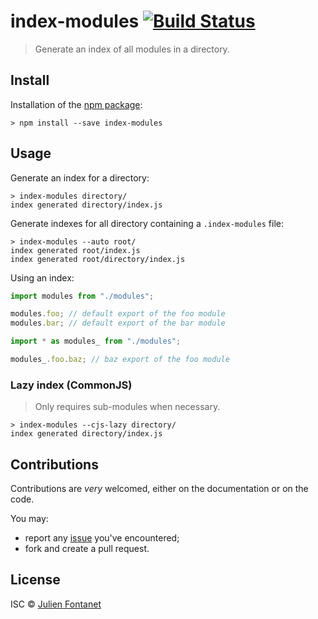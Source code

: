# index-modules [![Build Status](https://travis-ci.org/JsCommunity/index-modules.png?branch=master)](https://travis-ci.org/JsCommunity/index-modules)

> Generate an index of all modules in a directory.

## Install

Installation of the [npm package](https://npmjs.org/package/index-modules):

```
> npm install --save index-modules
```

## Usage

Generate an index for a directory:

```
> index-modules directory/
index generated directory/index.js
```

Generate indexes for all directory containing a `.index-modules`
file:

```
> index-modules --auto root/
index generated root/index.js
index generated root/directory/index.js
```

Using an index:

```js
import modules from "./modules";

modules.foo; // default export of the foo module
modules.bar; // default export of the bar module

import * as modules_ from "./modules";

modules_.foo.baz; // baz export of the foo module
```

### Lazy index (CommonJS)

> Only requires sub-modules when necessary.

```
> index-modules --cjs-lazy directory/
index generated directory/index.js
```

## Contributions

Contributions are _very_ welcomed, either on the documentation or on
the code.

You may:

- report any [issue](https://github.com/JsCommunity/index-modules/issues)
  you've encountered;
- fork and create a pull request.

## License

ISC © [Julien Fontanet](https://github.com/julien-f)
